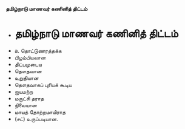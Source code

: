 **தமிழ்நாடு மாணவர் கணினித் திட்டம்**
- # தமிழ்நாடு மாணவர் கணினித் திட்டம்
- a. தொட்டுணரத்தக்க
- பிழம்பியலான
- திட்பமுடைய
- தௌதவான
- உறுதியான
- தௌதவாகப் புரியக் கூடிய
- ஐயமற்ற
- மருட்சி தராத
- நிலையான
- மாயத் தோற்றமாயிராத
- (சட்) உருப்படியான.

